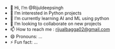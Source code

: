 - 👋 Hi, I’m @Rijuldeepsingh
- 👀 I’m interested in Python projects
- 🌱 I’m currently learning AI and ML using python
- 💞️ I’m looking to collaborate on new projects
- 📫 How to reach me : rijualbagga02@gmail.com
- 😄 Pronouns: ...
- ⚡ Fun fact: ...

<!---
Rijuldeepsingh/Rijuldeepsingh is a ✨ special ✨ repository because its `README.md` (this file) appears on your GitHub profile.
You can click the Preview link to take a look at your changes.
--->
